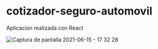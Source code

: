 # cotizador-seguro-automovil
Aplicacion realizada con React

![Captura de pantalla 2021-06-15 - 17 32 28](https://user-images.githubusercontent.com/63797901/122119509-adbaff00-cdff-11eb-8d42-20b167cfad70.png)


